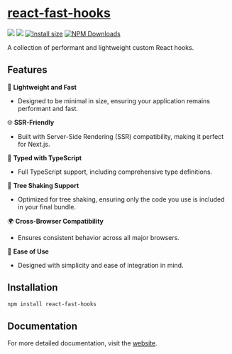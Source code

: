 # [react-fast-hooks](https://react-fast-hooks.netlify.app/)

<a href="https://github.com/jpranays/fast-react-hooks"><img src="https://img.shields.io/badge/-Github-323232?style=flat&logo=github&logoColor=white"/></a> <a href="https://npmjs.org/package/react-fast-hooks"><img src="https://img.shields.io/badge/-NPM-bb2222?style=flat&logo=npm"/></a> [![Install size](https://packagephobia.com/badge?p=react-fast-hooks)](https://packagephobia.com/result?p=react-fast-hooks) [![NPM Downloads](https://img.shields.io/npm/dm/react-fast-hooks.svg?style=flat)](https://npmcharts.com/compare/react-fast-hooks?minimal=true)

A collection of performant and lightweight custom React hooks.

## Features

 🚀 **Lightweight and Fast**

- Designed to be minimal in size, ensuring your application remains performant and fast.

 🌐 **SSR-Friendly**

- Built with Server-Side Rendering (SSR) compatibility, making it perfect for Next.js.

 📝 **Typed with TypeScript**

- Full TypeScript support, including comprehensive type definitions.

 🌲 **Tree Shaking Support**

- Optimized for tree shaking, ensuring only the code you use is included in your final bundle.

 🌍 **Cross-Browser Compatibility**

- Ensures consistent behavior across all major browsers.

 🔧 **Ease of Use**

- Designed with simplicity and ease of integration in mind.

## Installation

```bash
npm install react-fast-hooks
```

## Documentation

For more detailed documentation, visit the [website](https://react-fast-hooks.netlify.app/).
